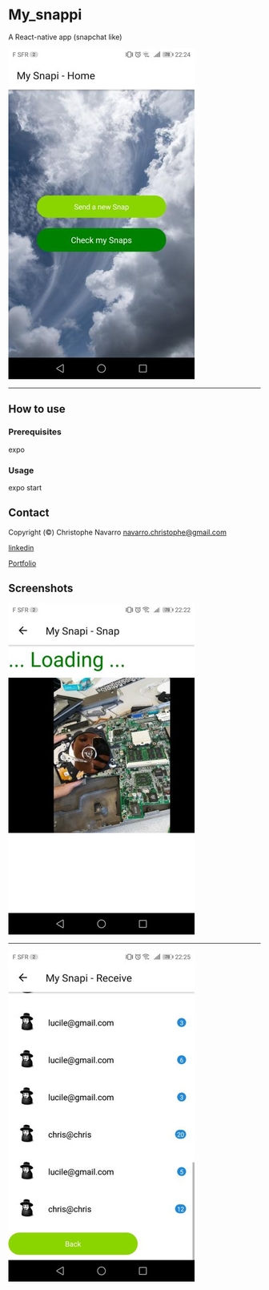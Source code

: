 # My_snappi
 
  
A React-native app (snapchat like)  

![alt text](https://github.com/Crinav/My_snappi/blob/master/screenshots/1.jpg "main page")  
___  
  

## How to use  

### Prerequisites 

expo     
  
### Usage  
  
expo start

## Contact  

Copyright (©) Christophe Navarro <navarro.christophe@gmail.com>

[linkedin](https://www.linkedin.com/in/christophe-navarro-b5173a171) 

[Portfolio](https://portfolio-chris.herokuapp.com/) 
  
## Screenshots
  


![alt text](https://github.com/Crinav/My_snappi/blob/master/screenshots/2.jpg)   
___  

![alt text](https://github.com/Crinav/My_snappi/blob/master/screenshots/3.jpg)  
